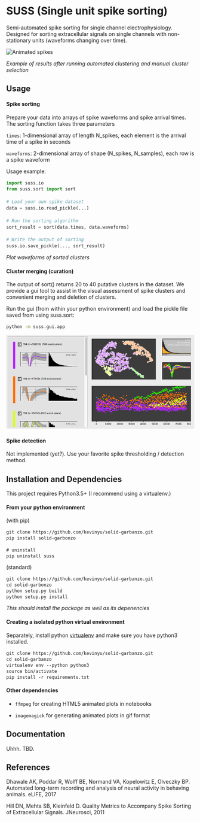 # SUSS (Single unit spike sorting)

Semi-automated spike sorting for single channel electrophysiology. Designed for sorting extracellular signals on single channels with non-stationary units (waveforms changing over time).

![Animated spikes](static/animated-2d.gif)

*Example of results after running automated clustering and manual cluster selection*

## Usage

#### Spike sorting

Prepare your data into arrays of spike waveforms and spike arrival times. The sorting function takes three parameters

`times`: 1-dimensional array of length N\_spikes, each element is the arrival time of a spike in seconds

`waveforms`: 2-dimensional array of shape (N\_spikes, N\_samples), each row is a spike waveform

Usage example:

```python
import suss.io
from suss.sort import sort

# Load your own spike dataset
data = suss.io.read_pickle(...)

# Run the sorting algorithm
sort_result = sort(data.times, data.waveforms)

# Write the output of sorting
suss.io.save_pickle(..., sort_result)
```
*Plot waveforms of sorted clusters*

#### Cluster merging (curation)

The output of sort() returns 20 to 40 putative clusters in the dataset. We provide a gui tool to assist in the visual assessment of spike clusters and convenient merging and deletion of clusters.

Run the gui (from within your python environment) and load the pickle file saved from using suss.sort:

```bash
python -m suss.gui.app
```

![SUSS Viewer GUI](static/suss-viewer.png)

#### Spike detection

Not implemented (yet?). Use your favorite spike thresholding / detection method.  

## Installation and Dependencies

This project requires Python3.5+ (I recommend using a virtualenv.)

#### From your python environment

(with pip)
```
git clone https://github.com/kevinyu/solid-garbanzo.git
pip install solid-garbonzo

# uninstall
pip uninstall suss
```

(standard)
```
git clone https://github.com/kevinyu/solid-garbanzo.git
cd solid-garbonzo
python setup.py build
python setup.py install
```
*This should install the package as well as its depenencies*

#### Creating a isolated python virtual environment

Separately, install python [virtualenv](https://virtualenv.pypa.io/en/stable/installation/) and make sure you have python3 installed.

```
git clone https://github.com/kevinyu/solid-garbanzo.git
cd solid-garbanzo
virtualenv env --python python3
source bin/activate
pip install -r requirements.txt
```

#### Other dependencies

* `ffmpeg` for creating HTML5 animated plots in notebooks

* `imagemagick` for generating animated plots in gif format

## Documentation

Uhhh. TBD.

## References

Dhawale AK, Poddar R, Wolff BE, Normand VA, Kopelowitz E, Olveczky BP. Automated long-term recording and analysis of neural activity in behaving animals. eLIFE, 2017

Hill DN, Mehta SB, Kleinfeld D. Quality Metrics to Accompany Spike Sorting of Extracellular Signals. JNeurosci, 2011
